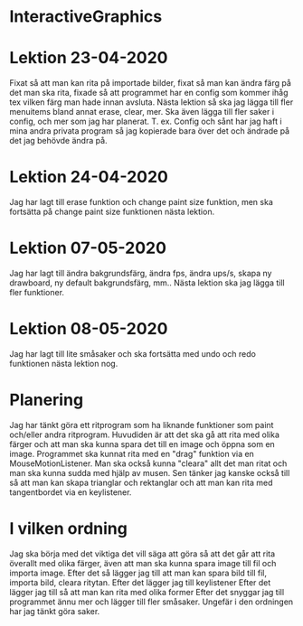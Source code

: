 # InteractiveGraphics

# Lektion 23-04-2020
Fixat så att man kan rita på importade bilder, 
fixat så man kan ändra färg på det man ska rita, 
fixade så att programmet har en config som kommer ihåg tex vilken färg man hade innan avsluta.
Nästa lektion så ska jag lägga till fler menuitems bland annat erase, clear, mer. 
Ska även lägga till fler saker i config, och mer som jag har planerat.
T. ex. Config och sånt har jag haft i mina andra privata program så jag kopierade bara över det
och ändrade på det jag behövde ändra på.

# Lektion 24-04-2020
Jag har lagt till erase funktion och change paint size funktion, 
men ska fortsätta på change paint size funktionen nästa lektion. 

# Lektion 07-05-2020
Jag har lagt till ändra bakgrundsfärg, ändra fps, ändra ups/s, skapa ny drawboard, ny default bakgrundsfärg, mm..
Nästa lektion ska jag lägga till fler funktioner.

# Lektion 08-05-2020
Jag har lagt till lite småsaker och ska fortsätta med undo och redo funktionen nästa lektion nog.

# Planering
Jag har tänkt göra ett ritprogram som ha liknande funktioner som paint och/eller andra ritprogram. 
Huvudiden är att det ska gå att rita med olika färger och att man ska kunna spara det till en image och öppna som en image. 
Programmet ska kunnat rita med en "drag" funktion via en MouseMotionListener. 
Man ska också kunna "cleara" allt det man ritat och man ska kunna sudda med hjälp av musen. 
Sen tänker jag kanske också till så att man kan skapa trianglar och rektanglar och att man kan rita med tangentbordet via en keylistener. 

# I vilken ordning
Jag ska börja med det viktiga det vill säga att göra så att det går att rita överallt med olika färger, även att man ska kunna spara image till fil och importa image.
Efter det så lägger jag till att man kan spara bild till fil, importa bild, cleara ritytan.
Efter det lägger jag till keylistener
Efter det lägger jag till så att man kan rita med olika former
Efter det snyggar jag till programmet ännu mer och lägger till fler småsaker.
Ungefär i den ordningen har jag tänkt göra saker.